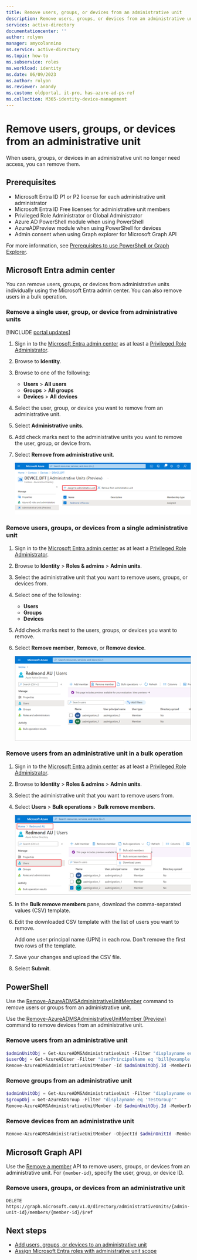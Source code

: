 ```yaml
---
title: Remove users, groups, or devices from an administrative unit
description: Remove users, groups, or devices from an administrative unit in Microsoft Entra ID
services: active-directory
documentationcenter: ''
author: rolyon
manager: amycolannino
ms.service: active-directory
ms.topic: how-to
ms.subservice: roles
ms.workload: identity
ms.date: 06/09/2023
ms.author: rolyon
ms.reviewer: anandy
ms.custom: oldportal, it-pro, has-azure-ad-ps-ref
ms.collection: M365-identity-device-management
---
```


# Remove users, groups, or devices from an administrative unit

When users, groups, or devices in an administrative unit no longer need access, you can remove them.

## Prerequisites

- Microsoft Entra ID P1 or P2 license for each administrative unit administrator
- Microsoft Entra ID Free licenses for administrative unit members
- Privileged Role Administrator or Global Administrator
- Azure AD PowerShell module when using PowerShell
- AzureADPreview module when using PowerShell for devices
- Admin consent when using Graph explorer for Microsoft Graph API

For more information, see [Prerequisites to use PowerShell or Graph Explorer](prerequisites.md).

## Microsoft Entra admin center

You can remove users, groups, or devices from administrative units individually using the Microsoft Entra admin center. You can also remove users in a bulk operation.

### Remove a single user, group, or device from administrative units

[!INCLUDE [portal updates](~/includes/portal-update.md)]

1. Sign in to the [Microsoft Entra admin center](https://entra.microsoft.com) as at least a [Privileged Role Administrator](~/identity/role-based-access-control/permissions-reference.md#privileged-role-administrator).

1. Browse to **Identity**.

1. Browse to one of the following:

    - **Users** > **All users**
    - **Groups** > **All groups**
    - **Devices** > **All devices**

1. Select the user, group, or device you want to remove from an administrative unit.

1. Select **Administrative units**.

1. Add check marks next to the administrative units you want to remove the user, group, or device from.

1. Select **Remove from administrative unit**.

    ![Screenshot of Devices and Administrative units page with Remove from administrative unit option.](./media/admin-units-members-remove/device-admin-unit-remove.png)

### Remove users, groups, or devices from a single administrative unit

1. Sign in to the [Microsoft Entra admin center](https://entra.microsoft.com) as at least a [Privileged Role Administrator](~/identity/role-based-access-control/permissions-reference.md#privileged-role-administrator).

1. Browse to **Identity** > **Roles & admins** > **Admin units**.

1. Select the administrative unit that you want to remove users, groups, or devices from.

1. Select one of the following:

    - **Users**
    - **Groups**
    - **Devices**

1. Add check marks next to the users, groups, or devices you want to remove.

1. Select **Remove member**, **Remove**, or **Remove device**.

    ![Screenshot showing a list users in an administrative unit with check marks and a Remove member option.](./media/admin-units-members-remove/admin-units-remove-user.png)

### Remove users from an administrative unit in a bulk operation

1. Sign in to the [Microsoft Entra admin center](https://entra.microsoft.com) as at least a [Privileged Role Administrator](~/identity/role-based-access-control/permissions-reference.md#privileged-role-administrator).

1. Browse to **Identity** > **Roles & admins** > **Admin units**.

1. Select the administrative unit that you want to remove users from.

1. Select **Users** > **Bulk operations** > **Bulk remove members**.

   ![Screenshot showing the "Bulk remove members" link on the "Users" pane.](./media/admin-units-members-remove/bulk-user-remove.png)

1. In the **Bulk remove members** pane, download the comma-separated values (CSV) template.

1. Edit the downloaded CSV template with the list of users you want to remove.

    Add one user principal name (UPN) in each row. Don't remove the first two rows of the template.

1. Save your changes and upload the CSV file.

1. Select **Submit**.

## PowerShell

Use the [Remove-AzureADMSAdministrativeUnitMember](/powershell/module/azuread/remove-azureadmsadministrativeunitmember) command to remove users or groups from an administrative unit.

Use the [Remove-AzureADMSAdministrativeUnitMember (Preview)](/powershell/module/azuread/remove-azureadmsadministrativeunitmember?view=azureadps-2.0-preview&preserve-view=true) command to remove devices from an administrative unit.

### Remove users from an administrative unit

```powershell
$adminUnitObj = Get-AzureADMSAdministrativeUnit -Filter "displayname eq 'Test administrative unit 2'"
$userObj = Get-AzureADUser -Filter "UserPrincipalName eq 'bill@example.com'"
Remove-AzureADMSAdministrativeUnitMember -Id $adminUnitObj.Id -MemberId $userObj.ObjectId
```

### Remove groups from an administrative unit

```powershell
$adminUnitObj = Get-AzureADMSAdministrativeUnit -Filter "displayname eq 'Test administrative unit 2'"
$groupObj = Get-AzureADGroup -Filter "displayname eq 'TestGroup'"
Remove-AzureADMSAdministrativeUnitMember -Id $adminUnitObj.Id -MemberId $groupObj.ObjectId
```

### Remove devices from an administrative unit

```powershell
Remove-AzureADMSAdministrativeUnitMember -ObjectId $adminUnitId -MemberId $deviceObjId
```
## Microsoft Graph API

Use the [Remove a member](/graph/api/administrativeunit-delete-members) API to remove users, groups, or devices from an administrative unit. For `{member-id}`, specify the user, group, or device ID.

### Remove users, groups, or devices from an administrative unit

```http
DELETE https://graph.microsoft.com/v1.0/directory/administrativeUnits/{admin-unit-id}/members/{member-id}/$ref
```

## Next steps

- [Add users, groups, or devices to an administrative unit](admin-units-members-add.md)
- [Assign Microsoft Entra roles with administrative unit scope](admin-units-assign-roles.md)
